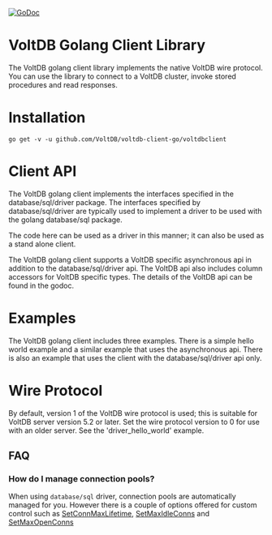 [![GoDoc](https://godoc.org/github.com/VoltDB/voltdb-client-go/voltdbclient?status.svg)](https://godoc.org/github.com/VoltDB/voltdb-client-go/voltdbclient) 

# VoltDB Golang Client Library

The VoltDB golang client library implements the native VoltDB wire protocol. You can
use the library to connect to a VoltDB cluster, invoke stored procedures and
read responses.

# Installation

    go get -v -u github.com/VoltDB/voltdb-client-go/voltdbclient

# Client API

The VoltDB golang client implements the interfaces specified in the database/sql/driver
package.  The interfaces specified by database/sql/driver are typically used to implement
a driver to be used with the golang database/sql package.

The code here can be used as a driver in this manner; it can also be used as a stand
alone client.

The VoltDB golang client supports a VoltDB specific asynchronous api in addition to the
database/sql/driver api.  The VoltDB api also includes column accessors for VoltDB
specific types.  The details of the VoltDB api can be found in the godoc.


# Examples
The VoltDB golang client includes three examples.  There is a simple hello world example
and a similar example that uses the asynchronous api.  There is also an example that
uses the client with the database/sql/driver api only.

# Wire Protocol

By default, version 1 of the VoltDB wire protocol is used; this is suitable for
VoltDB server version 5.2 or later.  Set the wire protocol version to 0 for use
with an older server.  See the 'driver_hello_world' example.


## FAQ

### How do I manage connection pools?

When using `database/sql` driver, connection pools are automatically managed for
you. However there is a couple of options offered for custom control such as
[SetConnMaxLifetime](https://golang.org/pkg/database/sql/#DB.SetConnMaxLifetime),
[SetMaxIdleConns](https://golang.org/pkg/database/sql/#DB.SetMaxIdleConns) and
[SetMaxOpenConns](https://golang.org/pkg/database/sql/#DB.SetMaxOpenConns)